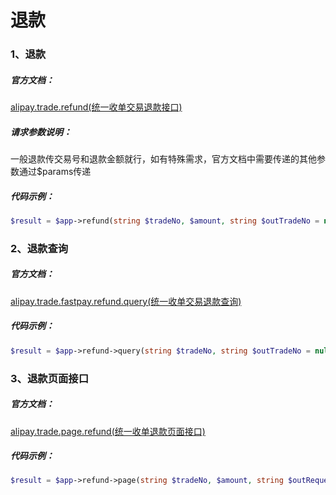 # 退款

### 1、退款

##### 官方文档：

[alipay.trade.refund(统一收单交易退款接口)](https://docs.open.alipay.com/api_1/alipay.trade.refund/)

##### 请求参数说明：

一般退款传交易号和退款金额就行，如有特殊需求，官方文档中需要传递的其他参数通过$params传递

##### 代码示例：

```php
$result = $app->refund(string $tradeNo, $amount, string $outTradeNo = null, array $params = []);
```

### 2、退款查询

##### 官方文档：

[alipay.trade.fastpay.refund.query(统一收单交易退款查询)](https://docs.open.alipay.com/api_1/alipay.trade.fastpay.refund.query/)

##### 代码示例：

```php
$result = $app->refund->query(string $tradeNo, string $outTradeNo = null, string $outRequestNo = null, string $orgPid = null);
```

### 3、退款页面接口

##### 官方文档：

[alipay.trade.page.refund(统一收单退款页面接口)](https://docs.open.alipay.com/api_1/alipay.trade.page.refund/)

##### 代码示例：

```php
$result = $app->refund->page(string $tradeNo, $amount, string $outRequestNo, string $outTradeNo = null, array $params = [], string $httpMethod = 'POST');
```